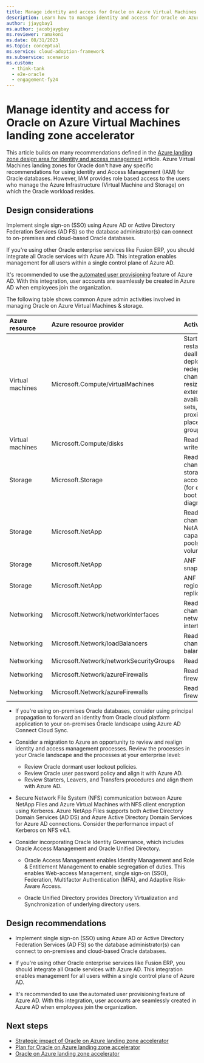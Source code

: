```yaml
---
title: Manage identity and access for Oracle on Azure Virtual Machines landing zone accelerator
description: Learn how to manage identity and access for Oracle on Azure Virtual Machines landing zone accelerator.
author: jjaygbay1
ms.author: jacobjaygbay
ms.reviewer: ramakoni
ms.date: 08/31/2023
ms.topic: conceptual
ms.service: cloud-adoption-framework
ms.subservice: scenario
ms.custom: 
  - think-tank
  - e2e-oracle
  - engagement-fy24
--- 
```


# Manage identity and access for Oracle on Azure Virtual Machines landing zone accelerator

This article builds on many recommendations defined in the [Azure landing zone design area for identity and access management](../../ready/landing-zone/design-area/identity-access.md) article. Azure Virtual Machines landing zones for Oracle don't have any specific recommendations for using identity and Access Management (IAM) for Oracle databases. However, IAM provides role based access to the users who manage the  Azure Infrastructure (Virtual Machine and Storage) on which the Oracle workload resides.

## Design considerations

Implement single sign-on (SSO) using Azure AD or Active Directory Federation Services (AD FS) so the database administrator(s) can connect to on-premises and cloud-based Oracle databases.  

If you're using other Oracle enterprise services like Fusion ERP, you should integrate all Oracle services with Azure AD. This integration enables management for all users within a single control plane of Azure AD.

It's recommended to use the [automated user provisioning](https://learn.microsoft.com/azure/active-directory/app-provisioning/user-provisioning) feature of Azure AD. With this integration, user accounts are seamlessly be created in Azure AD when employees join the organization.  

The following table shows common Azure admin activities involved in  managing Oracle on Azure Virtual Machines & storage.

|Azure resource  |Azure resource provider  |Activities  |
|:----|:----|:----|
|Virtual machines  |Microsoft.Compute/virtualMachines  |Start, stop, restart, deallocate, deploy, redeploy, change, resize, extensions, availability sets, proximity placement groups  |
|Virtual machines  |Microsoft.Compute/disks  |Read and write to disk  |
|Storage  |Microsoft.Storage  |Read, change on storage accounts (for example boot diagnostics)  |
|Storage  |Microsoft.NetApp  |Read, change on NetApp capacity pools and volumes  |
|Storage  |Microsoft.NetApp  |ANF snapshots  |
|Storage  |Microsoft.NetApp  |ANF Cross-region replication  |
|Networking  |Microsoft.Network/networkInterfaces  |Read, create, change network interfaces  |
|Networking  |Microsoft.Network/loadBalancers  |Read, create, change load balancers  |
|Networking  |Microsoft.Network/networkSecurityGroups  |Read NSG  |
|Networking  |Microsoft.Network/azureFirewalls  |Read firewall  |
|Networking  |Microsoft.Network/azureFirewalls  |Read firewall  |

- If you're using on-premises Oracle databases, consider using principal propagation to forward an identity from Oracle cloud platform application to your on-premises Oracle landscape using Azure AD Connect Cloud Sync.  

- Consider a migration to Azure an opportunity to review and realign identity and access management processes. Review the processes in your Oracle landscape and the processes at your enterprise level:  

    - Review Oracle dormant user lockout policies.
    - Review Oracle user password policy and align it with Azure AD.
    - Review Starters, Leavers, and Transfers procedures and align them with Azure AD.  

- Secure Network File System (NFS) communication between Azure NetApp Files and Azure Virtual Machines with NFS client encryption using Kerberos. Azure NetApp Files supports both Active Directory Domain Services (AD DS) and Azure Active Directory Domain Services for Azure AD connections. Consider the performance impact of Kerberos on NFS v4.1.  

- Consider incorporating Oracle Identity Governance, which includes Oracle Access Management and Oracle Unified Directory.
    - Oracle Access Management enables Identity Management and Role & Entitlement Management to enable segregation of duties. This enables Web-access Management, single sign-on (SSO), Federation, Multifactor Authentication (MFA), and Adaptive Risk-Aware Access.  

    - Oracle Unified Directory provides Directory Virtualization and Synchronization of underlying directory users.  

## Design recommendations

- Implement single sign-on (SSO) using Azure AD or Active Directory Federation Services (AD FS) so the database administrator(s) can connect to on-premises and cloud-based Oracle databases.  
- If you're using other Oracle enterprise services like Fusion ERP, you should integrate all Oracle services with Azure AD. This integration enables management for all users within a single control plane of Azure AD.

- It's recommended to use the automated user provisioning feature of Azure AD. With this integration, user accounts are seamlessly created in Azure AD when employees join the organization.

## Next steps

- [Strategic impact of Oracle on Azure landing zone accelerator](oracle-landing-zone-strategy.md)  
- [Plan for Oracle on Azure landing zone accelerator](oracle-landing-zone-plan.md)  
- [Oracle on Azure landing zone accelerator](intro-oracle-landing-zone.md)

